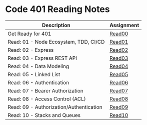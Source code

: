 # Code 401 Reading Notes 

|  Description  | Assignment    |
| ----------- | ----------- |
|   Get Ready for 401 |  [Read00](https://bianqt.github.io/reading-notes/401/read00)    |
|   Read: 01 - Node Ecosystem, TDD, CI/CD |  [Read01](https://bianqt.github.io/reading-notes/401/read01)    |
|   Read: 02 - Express |  [Read02](https://bianqt.github.io/reading-notes/401/read02)    |
|   Read: 03 - Express REST API |  [Read03](https://bianqt.github.io/reading-notes/401/read03)    |
|   Read: 04 - Data Modeling |  [Read04](https://bianqt.github.io/reading-notes/401/read04)    |
|   Read: 05 - Linked List |  [Read05](https://bianqt.github.io/reading-notes/401/read05)    |
|   Read: 06 - Authentication |  [Read06](https://bianqt.github.io/reading-notes/401/read06)    |
|   Read: 07 - Bearer Authorization |  [Read07](https://bianqt.github.io/reading-notes/401/read07)    |
|   Read: 08 - Access Control (ACL) |  [Read08](https://bianqt.github.io/reading-notes/401/read08)    |
|   Read: 09 - Authorization/Authentication |  [Read09](https://bianqt.github.io/reading-notes/401/read09)    |
|   Read: 10 - Stacks and Queues |  [Read10](https://bianqt.github.io/reading-notes/401/read10)    |
